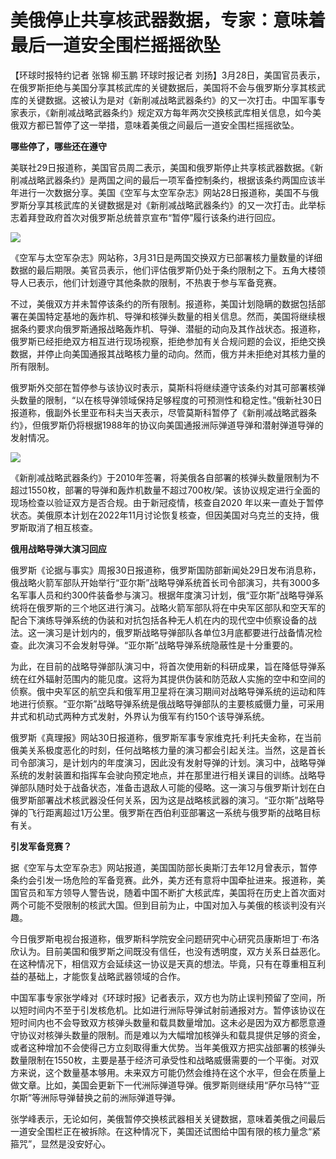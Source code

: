 # 美俄停止共享核武器数据，专家：意味着最后一道安全围栏摇摇欲坠

【环球时报特约记者 张锦 柳玉鹏 环球时报记者
刘扬】3月28日，美国官员表示，在俄罗斯拒绝与美国分享其核武库的关键数据后，美国将不会与俄罗斯分享其核武库的关键数据。这被认为是对《新削减战略武器条约》的又一次打击。中国军事专家表示，《新削减战略武器条约》规定双方每年两次交换核武库相关信息，如今美俄双方都已暂停了这一举措，意味着美俄之间最后一道安全围栏摇摇欲坠。

**哪些停了，哪些还在遵守**

美联社29日报道称，美国官员周二表示，美国和俄罗斯停止共享核武器数据。《新削减战略武器条约》是两国之间的最后一项军备控制条约，根据该条约两国应该半年进行一次数据分享。美国《空军与太空军杂志》网站28日报道称，美国不与俄罗斯分享其核武库的关键数据是对《新削减战略武器条约》的又一次打击。此举标志着拜登政府首次对俄罗斯总统普京宣布“暂停”履行该条约进行回应。

![](https://inews.gtimg.com/news_bt/ObHfofvJa5ybu0qn7mqjGhuHva4Tjc6bJ6MkMm3ZGYNAUAA/1000)

《空军与太空军杂志》网站称，3月31日是两国交换双方已部署核力量数量的详细数据的最后期限。美官员表示，他们评估俄罗斯仍处于条约限制之下。五角大楼领导人已表示，他们计划遵守其他条款的限制，不热衷于参与军备竞赛。

不过，美俄双方并未暂停该条约的所有限制。报道称，美国计划隐瞒的数据包括部署在美国特定基地的轰炸机、导弹和核弹头数量的相关信息。然而，美国将继续根据条约要求向俄罗斯通报战略轰炸机、导弹、潜艇的动向及其作战状态。报道称，俄罗斯已经拒绝双方相互进行现场视察，拒绝参加有关合规问题的会议，拒绝交换数据，并停止向美国通报其战略核力量的动向。然而，俄方并未拒绝对其核力量的所有限制。

俄罗斯外交部在暂停参与该协议时表示，莫斯科将继续遵守该条约对其可部署核弹头数量的限制，“以在核导弹领域保持足够程度的可预测性和稳定性。”俄新社30日报道称，俄副外长里亚布科夫当天表示，尽管莫斯科暂停了《新削减战略武器条约》，但俄罗斯仍将根据1988年的协议向美国通报洲际弹道导弹和潜射弹道导弹的发射情况。

![](https://inews.gtimg.com/news_bt/OGM_zXqavzElkOSTugUeR47RNdJZtyh72kNniGHvTdUtYAA/1000)

《新削减战略武器条约》于2010年签署，将美俄各自部署的核弹头数量限制为不超过1550枚，部署的导弹和轰炸机数量不超过700枚/架。该协议规定进行全面的现场检查以验证双方是否合规。由于新冠疫情，核查自2020
年以来一直处于暂停状态。美俄原本计划在2022年11月讨论恢复核查，但因美国对乌克兰的支持，俄罗斯取消了相互核查。

**俄用战略导弹大演习回应**

俄罗斯《论据与事实》周报30日报道称，俄罗斯国防部新闻处29日发布消息称，俄战略火箭军部队开始举行“亚尔斯”战略导弹系统首长司令部演习，共有3000多名军事人员和约300件装备参与演习。根据年度演习计划，俄“亚尔斯”战略导弹系统将在俄罗斯的三个地区进行演习。战略火箭军部队将在中央军区部队和空天军的配合下演练导弹系统的伪装和对抗包括各种无人机在内的现代空中侦察设备的战法。这一演习是计划内的，俄罗斯战略导弹部队各单位3月底都要进行战备情况检查。此次演习不会发射导弹。“亚尔斯”战略导弹系统隐蔽性是十分重要的。

为此，在目前的战略导弹部队演习中，将首次使用新的科研成果，旨在降低导弹系统在红外辐射范围内的能见度。这将为其提供伪装和防范敌人实施的空中和空间的侦察。俄中央军区的航空兵和俄军用卫星将在演习期间对战略导弹系统的运动和阵地进行侦察。“亚尔斯”战略导弹系统是俄战略导弹部队的主要核威慑力量，可采用井式和机动式两种方式发射，外界认为俄军有约150个该导弹系统。

俄罗斯《真理报》网站30日报道称，俄罗斯军事专家维克托·利托夫金称，在当前俄美关系极度恶化的时刻，任何战略核力量的演习都会引起关注。当然，这是首长司令部演习，是计划内的年度演习，因此没有发射导弹的计划。演习中，战略导弹系统的发射装置和指挥车会驶向预定地点，并在那里进行相关课目的训练。战略导弹部队随时处于战备状态，准备击退敌人可能的侵略。这一演习与俄罗斯计划在白俄罗斯部署战术核武器没任何关系，因为这是战略核武器的演习。“亚尔斯”战略导弹的飞行距离超过1万公里。俄罗斯在西伯利亚部署这一系统与俄罗斯的战略目标有关。

**引发军备竞赛？**

据《空军与太空军杂志》网站报道，美国国防部长奥斯汀去年12月曾表示，暂停条约会引发一场危险的军备竞赛。此外，美方还有意将中国牵扯进来。报道称，美国官员和军方领导人警告说，随着中国不断扩大核武库，美国将在历史上首次面对两个可能不受限制的核武大国。但到目前为止，中国对加入与美俄的核谈判没有兴趣。

今日俄罗斯电视台报道称，俄罗斯科学院安全问题研究中心研究员康斯坦丁·布洛欣认为。目前美国和俄罗斯之间既没有信任，也没有透明度，双方关系日益恶化。在这种情况下，相信双方会延续这一协议是天真的想法。毕竟，只有在尊重相互利益的基础上，才能恢复战略武器领域的合作。

中国军事专家张学峰对《环球时报》记者表示，双方也为防止误判预留了空间，所以短时间内不至于引发核危机。比如进行洲际导弹试射前通报对方。暂停该协议在短时间内也不会导致双方核弹头数量和载具数量增加。这未必是因为双方都愿意遵守协议对核弹头数量的限制。而是难以为大幅增加核弹头和载具提供足够的资金，或者这种增加不会使得己方立刻取得重大优势。当年美俄双方把实战部署的核弹头数量限制在1550枚，主要是基于经济可承受性和战略威慑需要的一个平衡。对双方来说，这个数量基本够用。未来双方可能仍然会维持在这个水平，但会在质量上做文章。比如，美国会更新下一代洲际弹道导弹。俄罗斯则继续用“萨尔马特”“亚尔斯”等洲际导弹替换之前的洲际弹道导弹。

张学峰表示，无论如何，美俄暂停交换核武器相关关键数据，意味着美俄之间最后一道安全围栏正在被拆除。在这种情况下，美国还试图给中国有限的核力量念“紧箍咒”，显然是没安好心。

